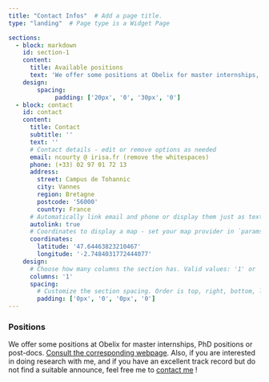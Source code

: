 ```yaml
---
title: "Contact Infos"  # Add a page title.
type: "landing"  # Page type is a Widget Page

sections:
  - block: markdown
    id: section-1
    content:
      title: Available positions
      text: 'We offer some positions at Obelix for master internships, PhD positions or post-docs. [Consult the corresponding webpage](https://www-obelix.irisa.fr/job-offers/). Also, if you are interested in doing research with me, and if you have an excellent track record but do not find a suitable announce, feel free me to [contact me](mailto:ncourty@irisa.fr) !'
    design:
        spacing:
             padding: ['20px', '0', '30px', '0']
  - block: contact
    id: contact
    content:
      title: Contact
      subtitle: ''
      text: ''
      # Contact details - edit or remove options as needed
      email: ncourty @ irisa.fr (remove the whitespaces)
      phone: (+33) 02 97 01 72 13
      address:
        street: Campus de Tohannic
        city: Vannes
        region: Bretagne
        postcode: '56000'
        country: France
      # Automatically link email and phone or display them just as text?
      autolink: true
      # Coordinates to display a map - set your map provider in `params.yaml`
      coordinates:
        latitude: '47.64463823210467'
        longitude: '-2.7484031772444077'
    design:
      # Choose how many columns the section has. Valid values: '1' or '2'.
      columns: '1'
      spacing:
        # Customize the section spacing. Order is top, right, bottom, left.
        padding: ['0px', '0', '0px', '0']
---
```



### Positions
We offer some positions at Obelix for master internships, PhD positions or post-docs. [Consult the corresponding webpage](https://www-obelix.irisa.fr/job-offers/). Also, if you are interested in doing research with me, and if you have an excellent track record but do not find a suitable announce, feel free me to [contact me](mailto:ncourty@irisa.fr) !
